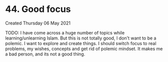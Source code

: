 # 44. Good focus
Created Thursday 06 May 2021

TODO: I have come across a huge number of topics while learning/unlearning Islam. But this is not totally good, I don't want to be a polemic. I want to explore and create things. I should switch focus to real problems, my wishes, concepts and get rid of polemic mindset. It makes me a bad person, and its not a good thing.

